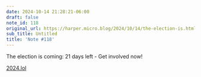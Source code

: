 ```yaml
---
date: 2024-10-14 21:28:21-06:00
draft: false
note_id: 118
original_url: https://harper.micro.blog/2024/10/14/the-election-is.html
sub_title: Untitled
title: 'Note #118'
---
```


The election is coming: 21 days left - Get involved now!

[2024.lol](https://2024.lol)